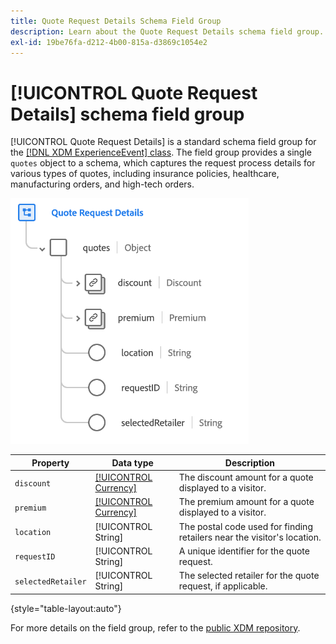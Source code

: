 ```yaml
---
title: Quote Request Details Schema Field Group
description: Learn about the Quote Request Details schema field group.
exl-id: 19be76fa-d212-4b00-815a-d3869c1054e2
---
```

# [!UICONTROL Quote Request Details] schema field group

[!UICONTROL Quote Request Details] is a standard schema field group for the [[!DNL XDM ExperienceEvent] class](../../classes/experienceevent.md). The field group provides a single `quotes` object to a schema, which captures the request process details for various types of quotes, including insurance policies, healthcare, manufacturing orders, and high-tech orders.

![](../../images/field-groups/quote-request-details.png)

| Property | Data type | Description |
| --- | --- | --- |
| `discount` | [[!UICONTROL Currency]](../../data-types/currency.md) | The discount amount for a quote displayed to a visitor. |
| `premium` | [[!UICONTROL Currency]](../../data-types/currency.md) | The premium amount for a quote displayed to a visitor. |
| `location` | [!UICONTROL String] | The postal code used for finding retailers near the visitor's location. |
| `requestID` | [!UICONTROL String] | A unique identifier for the quote request. |
| `selectedRetailer` | [!UICONTROL String] | The selected retailer for the quote request, if applicable. |

{style="table-layout:auto"}

For more details on the field group, refer to the [public XDM repository](https://github.com/adobe/xdm/blob/master/docs/reference/fieldgroups/experience-event/experienceevent-quote-request-details.schema.json).
